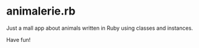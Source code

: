 animalerie.rb
=============

Just a mall app about animals written in Ruby using classes and instances.

Have fun!
